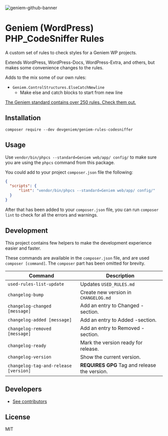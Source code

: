 ![geniem-github-banner](https://cloud.githubusercontent.com/assets/5691777/14319886/9ae46166-fc1b-11e5-9630-d60aa3dc4f9e.png)

# Geniem (WordPress) PHP_CodeSniffer Rules

A custom set of rules to check styles for a Geniem WP projects.

Extends WordPress, WordPress-Docs, WordPress-Extra, and others, but makes some convenience changes to the rules.

Adds to the mix some of our own rules:

- `Geniem.ControlStructures.ElseCatchNewline`
  - Make else and catch blocks to start from new line

[The Geniem standard contains over 250 rules. Check them out.](USED_RULES.md)

## Installation

```
composer require --dev devgeniem/geniem-rules-codesniffer
```

## Usage

Use `vendor/bin/phpcs --standard=Geniem web/app/ config/` to make sure you are using the `phpcs` command from this package.

You could add to your project `composer.json` file the following:

```json
{
  "scripts": {
      "lint": "vendor/bin/phpcs --standard=Geniem web/app/ config/"
  }
}
```

After that has been added to your `composer.json` file, you can run `composer lint` to check for all the errors and warnings.

## Development

This project contains few helpers to make the development experience easier and faster.

These commands are available in the `composer.json` file, and are used `composer [command]`. The `composer` part has been omitted for brevity.

| Command                               | Description                                   |
|---------------------------------------|-----------------------------------------------|
| `used-rules-list-update`              | Updates `USED_RULES.md`                       |
| `changelog-bump`                      | Create new version in `CHANGELOG.md`          |
| `changelog-changed [message]`         | Add an entry to Changed -section.             |
| `changelog-added [message]`           | Add an entry to Added -section.               |
| `changelog-removed [message]`         | Add an entry to Removed -section.             |
| `changelog-ready`                     | Mark the version ready for release.           |
| `changelog-version`                   | Show the current version.                     |
| `changelog-tag-and-release [version]` | **REQUIRES GPG** Tag and release the version. |

## Developers

- [See contributors](https://github.com/devgeniem/geniem-rules-codesniffer/graphs/contributors)

## License

MIT
